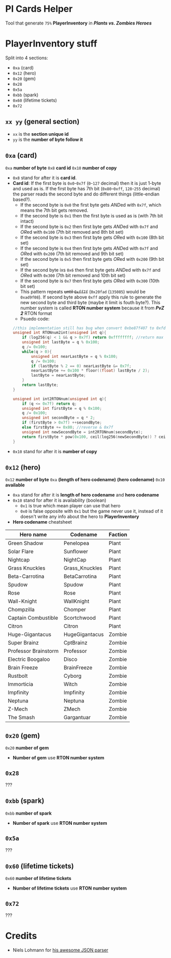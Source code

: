 # PI Cards Helper
Tool that generate `75%` **PlayerInventory** in ***Plants vs. Zombies Heroes***

# PlayerInventory stuff
Split into 4 sections:
* `0xa` (card)
* `0x12` (hero)
* `0x20` (gem)
* `0x28`
* `0x5a`
* `0xbb` (spark)
* `0x60` (lifetime tickets)
* `0x72`

## `xx yy` (general section)
* `xx` is the **section unique id**
* `yy` is the **number of byte follow it**

## `0xa` (card)
`0xa` **number of byte** `0x8` **card id** `0x10` **number of copy**
* `0x8` stand for after it is **card id**.
* **Card id**:  If the first byte is `0x0`-`0x7f` (`0`-`127` decimal) then it is just 1-byte and used as is. If the first byte has 7th bit (`0x80`-`0xff`, `128`-`255` decimal) the parser reads the second byte and do different things (little-endian based?).
    * If the second byte is `0x0` the first byte gets *AND*ed with `0x7f`, which means the 7th bit gets removed.
    * If the second byte is `0x1` then the first byte is used as is (with 7th bit intact)
    * If the second byte is `0x2` then first byte gets *AND*ed with `0x7f` and *OR*ed with `0x100` (7th bit removed and 8th bit set)
    * If the second byte is `0x3` then first byte gets *OR*ed with `0x100` (8th bit set)
    * If the second byte is `0x4` then first byte gets *AND*ed with `0x7f` and *OR*ed with `0x200` (7th bit removed and 9th bit set)
    * If the second byte is `0x5` then first byte gets *OR*ed with `0x200` (9th bit set)
    * If the second byte ixs `0x6` then first byte gets *AND*ed with `0x7f` and *OR*ed with `0x300` (7th bit removed and 10th bit set)
    * If the second byte is `0x7` then first byte gets *OR*ed with `0x300` (10th bit set)
    *  This pattern repeats ~~until `0xff7f`~~ (`0x20fad` (`135085`) would be `0xad9f08`). If second byte above `0xff` apply this rule to generate the new second byte and third byte (maybe it limit is fouth byte?). This number system is called **RTON number system** because it from ***PvZ 2*** RTON format
    * Psuedo code:
    ```cpp
    //this implementation still has bug when convert 0xbe87f407 to 0xfd03be (correct would be 0x7e81df3b), kinda strange even I can't find why it would be 0x7e81df3b???
    unsigned int RTONnum2int(unsigned int q){
        if (log256(q) < 1 && q > 0x7f) return 0xffffffff; //return max when RTON number has 1 byte and > 0x7f
        unsigned int lastByte = q % 0x100;
        q /= 0x100;
        while(q > 0){
            unsigned int nearLastByte = q % 0x100;
            q /= 0x100;
            if (lastByte % 2 == 0) nearLastByte &= 0x7f;
            nearLastByte += 0x100 * floor((float) lastByte / 2);
            lastByte = nearLastByte;
        }
        return lastByte;
    }

    unsigned int int2RTONnum(unsigned int q){
        if (q <= 0x7f) return q;
        unsigned int firstByte = q % 0x100;
        q /= 0x100;
        unsigned int secondByte = q * 2;
        if (firstByte > 0x7f) ++secondByte;
        else firstByte += 0x80; //reverse & 0x7f
        unsigned int newSecondByte = int2RTONnum(secondByte);
        return firstByte * pow(0x100, ceil(log256(newSecondByte)) ? ceil(log256(newSecondByte)) : 1) + newSecondByte;
    }
    ```
* `0x10` stand for after it is **number of copy**

## `0x12` (hero)
`0x12` **number of byte** `0xa` **(length of hero codename)** **(hero codename)** `0x10` **available**
* `0xa` stand for after it is **length of hero codename** and **hero codename**
* `0x10` stand for after it is availability (boolean)
    * `0x1` is true which mean player can use that hero
    * `0x0` is false opposite with `0x1` but the game never use it, instead of it doesn't write any info about the hero to **PlayerInventory**
* **Hero codename** cheatsheet

Hero name | Codename | Faction
--- | --- | ---
Green Shadow | Penelopea | Plant
Solar Flare | Sunflower | Plant
Nightcap | NightCap | Plant
Grass Knuckles | Grass_Knuckles | Plant
Beta-Carrotina | BetaCarrotina | Plant
Spudow | Spudow | Plant
Rose | Rose | Plant
Wall-Knight | WallKnight | Plant
Chompzilla | Chomper | Plant
Captain Combustible | Scortchwood | Plant
Citron | Citron | Plant
Huge-Gigantacus | HugeGigantacus | Zombie
Super Brainz | CptBrainz | Zombie
Professor Brainstorm | Professor | Zombie
Electric Boogaloo | Disco | Zombie
Brain Freeze | BrainFreeze | Zombie
Rustbolt | Cyborg | Zombie
Immorticia | Witch | Zombie
Impfinity | Impfinity | Zombie
Neptuna | Neptuna | Zombie
Z-Mech | ZMech | Zombie
The Smash | Gargantuar | Zombie

## `0x20` (gem)
`0x20` **number of gem**
* **Number of gem** use **RTON number system**

## `0x28`
???

## `0xbb` (spark)
`0xbb` **number of spark**
* **Number of spark** use **RTON number system**

## `0x5a`
???

## `0x60` (lifetime tickets)
`0x60` **number of lifetime tickets**
* **Number of lifetime tickets** use **RTON number system**

## `0x72`
???

# Credits
* Niels Lohmann for [his awesome JSON parser](https://github.com/nlohmann/json)